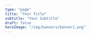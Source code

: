 ```yaml
---
type: "page"
title: "Your Title"
subtitle: "Your Subtitle"
draft: false
heroImage: "/img/banners/banner1.png"
---
```

